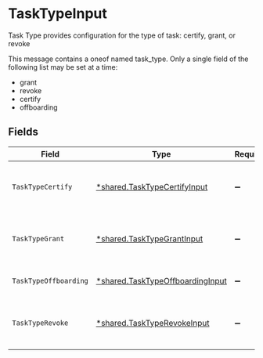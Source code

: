 # TaskTypeInput

Task Type provides configuration for the type of task: certify, grant, or revoke

This message contains a oneof named task_type. Only a single field of the following list may be set at a time:
  - grant
  - revoke
  - certify
  - offboarding



## Fields

| Field                                                                                        | Type                                                                                         | Required                                                                                     | Description                                                                                  |
| -------------------------------------------------------------------------------------------- | -------------------------------------------------------------------------------------------- | -------------------------------------------------------------------------------------------- | -------------------------------------------------------------------------------------------- |
| `TaskTypeCertify`                                                                            | [*shared.TaskTypeCertifyInput](../../../pkg/models/shared/tasktypecertifyinput.md)           | :heavy_minus_sign:                                                                           | The TaskTypeCertify message indicates that a task is a certify task and all related details. |
| `TaskTypeGrant`                                                                              | [*shared.TaskTypeGrantInput](../../../pkg/models/shared/tasktypegrantinput.md)               | :heavy_minus_sign:                                                                           | The TaskTypeGrant message indicates that a task is a grant task and all related details.     |
| `TaskTypeOffboarding`                                                                        | [*shared.TaskTypeOffboardingInput](../../../pkg/models/shared/tasktypeoffboardinginput.md)   | :heavy_minus_sign:                                                                           | The TaskTypeOffboarding message.                                                             |
| `TaskTypeRevoke`                                                                             | [*shared.TaskTypeRevokeInput](../../../pkg/models/shared/tasktyperevokeinput.md)             | :heavy_minus_sign:                                                                           | The TaskTypeRevoke message indicates that a task is a revoke task and all related details.   |